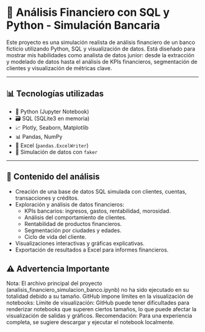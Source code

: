 # 🏦 Análisis Financiero con SQL y Python - Simulación Bancaria

Este proyecto es una simulación realista de análisis financiero de un banco ficticio utilizando Python, SQL y visualización de datos. Está diseñado para mostrar mis habilidades como analista de datos junior: desde la extracción y modelado de datos hasta el análisis de KPIs financieros, segmentación de clientes y visualización de métricas clave.

---

## 📊 Tecnologías utilizadas

- 🐍 Python (Jupyter Notebook)
- 🗃️ SQL (SQLite3 en memoria)
- 📈 Plotly, Seaborn, Matplotlib
- 📊 Pandas, NumPy
- 📄 Excel (`pandas.ExcelWriter`)
- 📂 Simulación de datos con `faker`

---

## 📌 Contenido del análisis

- Creación de una base de datos SQL simulada con clientes, cuentas, transacciones y créditos.
- Exploración y análisis de datos financieros:
  - KPIs bancarios: ingresos, gastos, rentabilidad, morosidad.
  - Análisis del comportamiento de clientes.
  - Rentabilidad de productos financieros.
  - Segmentación por ciudades y edades.
  - Ciclo de vida del cliente.
- Visualizaciones interactivas y gráficas explicativas.
- Exportación de resultados a Excel para informes financieros.

## ⚠️ Advertencia Importante

Nota: El archivo principal del proyecto (analisis_financiero_simulacion_banco.ipynb) no ha sido ejecutado en su totalidad debido a su tamaño. GitHub impone límites en la visualización de notebooks:
Límite de visualización: GitHub puede tener dificultades para renderizar notebooks que superen ciertos tamaños, lo que puede afectar la visualización de salidas y gráficos.
Recomendación: Para una experiencia completa, se sugiere descargar y ejecutar el notebook localmente.
